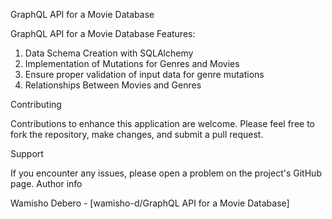 GraphQL API for a Movie Database

GraphQL API for a Movie Database Features:
  1. Data Schema Creation with SQLAlchemy
  2. Implementation of Mutations for Genres and Movies
  3. Ensure proper validation of input data for genre mutations
  4. Relationships Between Movies and Genres

Contributing

Contributions to enhance this application are welcome. Please feel free to fork the repository, make changes, and submit a pull request.

Support

If you encounter any issues, please open a problem on the project's GitHub page. Author info

Wamisho Debero - [wamisho-d/GraphQL API for a Movie Database]

